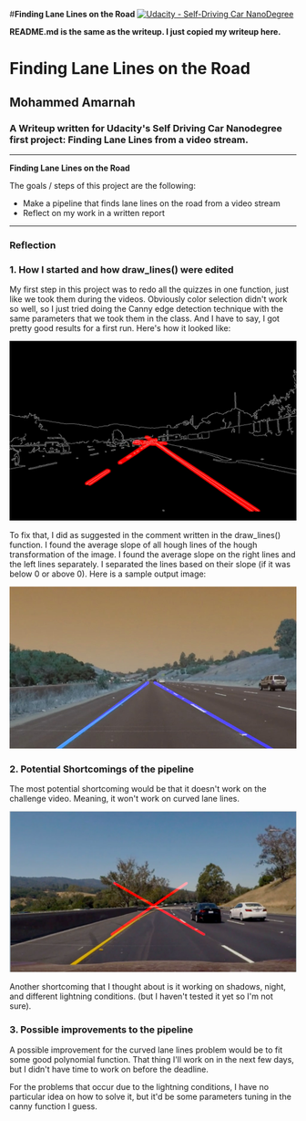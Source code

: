 #**Finding Lane Lines on the Road** 
[![Udacity - Self-Driving Car NanoDegree](https://s3.amazonaws.com/udacity-sdc/github/shield-carnd.svg)](http://www.udacity.com/drive)

**README.md is the same as the writeup. I just copied my writeup here.**

# **Finding Lane Lines on the Road** 

## Mohammed Amarnah

### A Writeup written for Udacity's Self Driving Car Nanodegree first project: Finding Lane Lines from a video stream.

---

**Finding Lane Lines on the Road**

The goals / steps of this project are the following:
* Make a pipeline that finds lane lines on the road from a video stream
* Reflect on my work in a written report


[//]: # (Image References)


[image1]: ./test_images_output/old_outputs/solidWhiteCurve.png
[image2]: ./test_images_output/solidYellowCurve.jpg
[image3]: ./test_videos_output/all-results/curvedError.png

---

### Reflection

### 1. How I started and how draw_lines() were edited

My first step in this project was to redo all the quizzes in one function, just like we took them during the videos. Obviously color selection didn't work so well, so I just tried doing the Canny edge detection technique with the same parameters that we took them in the class. And I have to say, I got pretty good results for a first run. Here's how it looked like:

![alt text][image1]

To fix that, I did as suggested in the comment written in the draw_lines() function. I found the average slope of all hough lines of the hough transformation of the image. I found the average slope on the right lines and the left lines separately. I separated the lines based on their slope (if it was below 0 or above 0). Here is a sample output image: 

![alt text][image2]

### 2. Potential Shortcomings of the pipeline


The most potential shortcoming would be that it doesn't work on the challenge video. Meaning, it won't work on curved lane lines.

![alt text][image3]

Another shortcoming that I thought about is it working on shadows, night, and different lightning conditions. (but I haven't tested it yet so I'm not sure).


### 3. Possible improvements to the pipeline

A possible improvement for the curved lane lines problem would be to fit some good polynomial function. That thing I'll work on in the next few days, but I didn't have time to work on before the deadline.

For the problems that occur due to the lightning conditions, I have no particular idea on how to solve it, but it'd be some parameters tuning in the canny function I guess.
